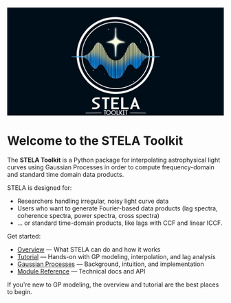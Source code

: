 ![STELA Toolkit Banner](assets/stela_logo.png)

# Welcome to the STELA Toolkit 

The **STELA Toolkit** is a Python package for interpolating astrophysical light curves using Gaussian Processes in order to compute frequency-domain and standard time domain data products.

STELA is designed for:

- Researchers handling irregular, noisy light curve data
- Users who want to generate Fourier-based data products (lag spectra, coherence spectra, power spectra, cross spectra)
- ... or standard time-domain products, like lags with CCF and linear ICCF.

Get started:

- [Overview](overview.md) — What STELA can do and how it works
- [Tutorial](tutorial.ipynb) — Hands-on with GP modeling, interpolation, and lag analysis
- [Gaussian Processes](gaussian_process_intro.md) — Background, intuition, and implementation
- [Module Reference](reference/gaussian_process.md) — Technical docs and API

If you're new to GP modeling, the overview and tutorial are the best places to begin.